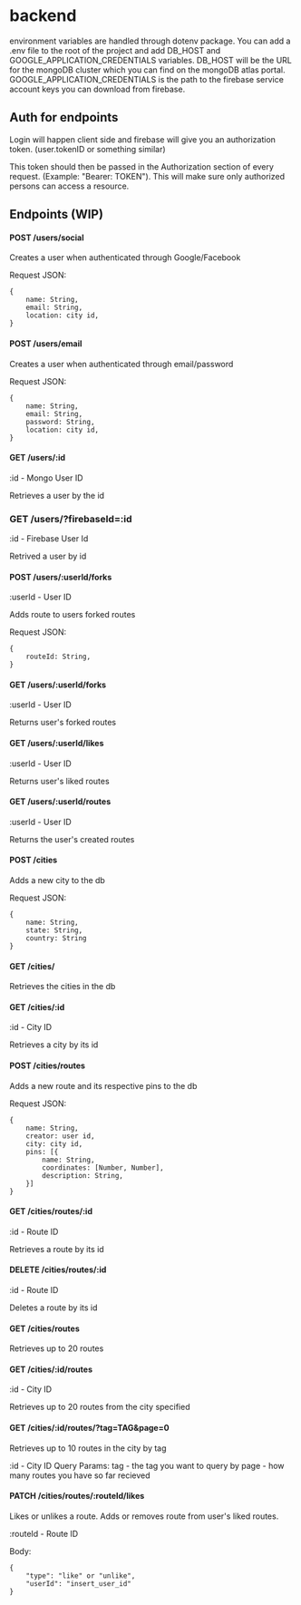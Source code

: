 # backend

environment variables are handled through dotenv package. You can add a .env file to the root of the project and add DB_HOST and GOOGLE_APPLICATION_CREDENTIALS variables. DB_HOST will be the URL for the mongoDB cluster which you can find on the mongoDB atlas portal. GOOGLE_APPLICATION_CREDENTIALS is the path to the firebase service account keys you can download from firebase.

## Auth for endpoints
Login will happen client side and firebase will give you an authorization token. (user.tokenID or something similar)

This token should then be passed in the Authorization section of every request. (Example: "Bearer: TOKEN"). This will make sure only authorized persons can access a resource.

## Endpoints (WIP)

#### POST /users/social
Creates a user when authenticated through Google/Facebook

Request JSON:
```
{ 
    name: String,
    email: String,
    location: city id,
} 
```

#### POST /users/email
Creates a user when authenticated through email/password

Request JSON:
```
{ 
    name: String,
    email: String,
    password: String,
    location: city id,
} 
```

#### GET /users/:id
:id - Mongo User ID

Retrieves a user by the id

### GET /users/?firebaseId=:id
:id - Firebase User Id

Retrived a user by id

#### POST /users/:userId/forks
:userId - User ID

Adds route to users forked routes

Request JSON:
```
{ 
    routeId: String,
} 
```

#### GET /users/:userId/forks
:userId - User ID

Returns user's forked routes

#### GET /users/:userId/likes
:userId - User ID

Returns user's liked routes


#### GET /users/:userId/routes
:userId - User ID

Returns the user's created routes

#### POST /cities
Adds a new city to the db

Request JSON:
```
{
    name: String, 
    state: String,
    country: String
} 
```

#### GET /cities/
Retrieves the cities in the db

#### GET /cities/:id
:id - City ID

Retrieves a city by its id

#### POST /cities/routes
Adds a new route and its respective pins to the db

Request JSON:
```
{
    name: String,
    creator: user id,
    city: city id,
    pins: [{
        name: String,
        coordinates: [Number, Number],
        description: String,
    }]
} 
```

#### GET /cities/routes/:id
:id - Route ID

Retrieves a route by its id

#### DELETE /cities/routes/:id
:id - Route ID

Deletes a route by its id

#### GET /cities/routes
Retrieves up to 20 routes

#### GET /cities/:id/routes
:id - City ID

Retrieves up to 20 routes from the city specified

#### GET /cities/:id/routes/?tag=TAG&page=0
Retrieves up to 10 routes in the city by tag

:id - City ID
Query Params:
tag - the tag you want to query by
page - how many routes you have so far recieved


#### PATCH /cities/routes/:routeId/likes
Likes or unlikes a route. Adds or removes route from user's liked routes. 

:routeId - Route ID

Body:
```
{
	"type": "like" or "unlike",
	"userId": "insert_user_id"
} 
```



